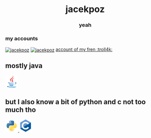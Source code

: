 <h1 align="center">jacekpoz</h1>
<h3 align="center">yeah</h3>

<h3 align="left">my accounts</h3>
<p align="left">
<a href="https://twitter.com/jacekpoz" target="blank"><img align="center" src="https://cdn.jsdelivr.net/npm/simple-icons@3.0.1/icons/twitter.svg" alt="jacekpoz" height="30" width="40" /></a>
<a href="https://www.youtube.com/channel/UCpUdLvqknhyuhEY8vTQkbQA" target="blank"><img align="center" src="https://cdn.jsdelivr.net/npm/simple-icons@3.0.1/icons/youtube.svg" alt="jacekpoz" height="30" width="40" /></a>
<a href="https://github.com/MicroPanda123" target="blank">account of my fren :troll4k:</a>
</p>

<p align="left"> <h2 align="left">mostly java</h2> <a href="https://www.java.com" target="_blank"> <img src="https://raw.githubusercontent.com/devicons/devicon/master/icons/java/java-original.svg" alt="java" width="40" height="40"/> </a> <h2 align="left">but I also know a bit of python and c not too much tho</h2> <a href="https://www.python.org" target="_blank"> <img src="https://raw.githubusercontent.com/devicons/devicon/master/icons/python/python-original.svg" alt="python" width="40" height="40"/> </a> <a href="https://www.cprogramming.com/" target="_blank"> <img src="https://raw.githubusercontent.com/devicons/devicon/master/icons/c/c-original.svg" alt="c" width="40" height="40"/> </a>   </p>
